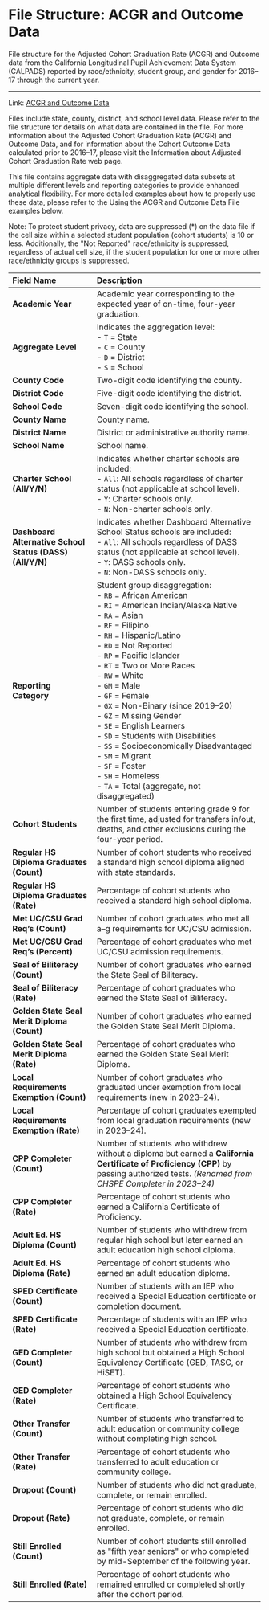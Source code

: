 # File Structure: ACGR and Outcome Data

File structure for the Adjusted Cohort Graduation Rate (ACGR) and Outcome data from the California Longitudinal Pupil Achievement Data System (CALPADS) reported by race/ethnicity, student group, and gender for 2016–17 through the current year.

---

Link: [ACGR and Outcome Data](https://www.cde.ca.gov/ds/ad/fsacgr.asp)

Files include state, county, district, and school level data. Please refer to the file structure for details on what data are contained in the file. For more information about the Adjusted Cohort Graduation Rate (ACGR) and Outcome Data, and for information about the Cohort Outcome Data calculated prior to 2016–17, please visit the Information about Adjusted Cohort Graduation Rate web page.

This file contains aggregate data with disaggregated data subsets at multiple different levels and reporting categories to provide enhanced analytical flexibility. For more detailed examples about how to properly use these data, please refer to the Using the ACGR and Outcome Data File examples below.

Note: To protect student privacy, data are suppressed (\*) on the data file if the cell size within a selected student population (cohort students) is 10 or less. Additionally, the "Not Reported" race/ethnicity is suppressed, regardless of actual cell size, if the student population for one or more other race/ethnicity groups is suppressed.

| **Field Name**                                           | **Description**                                                                                                                                                                                                                                                                                                                                                                                                                                                                                                                                                                                                  |
| :------------------------------------------------------- | :--------------------------------------------------------------------------------------------------------------------------------------------------------------------------------------------------------------------------------------------------------------------------------------------------------------------------------------------------------------------------------------------------------------------------------------------------------------------------------------------------------------------------------------------------------------------------------------------------------------- |
| **Academic Year**                                        | Academic year corresponding to the expected year of on-time, four-year graduation.                                                                                                                                                                                                                                                                                                                                                                                                                                                                                                                               |
| **Aggregate Level**                                      | Indicates the aggregation level:<br>- `T` = State<br>- `C` = County<br>- `D` = District<br>- `S` = School                                                                                                                                                                                                                                                                                                                                                                                                                                                                                                        |
| **County Code**                                          | Two-digit code identifying the county.                                                                                                                                                                                                                                                                                                                                                                                                                                                                                                                                                                           |
| **District Code**                                        | Five-digit code identifying the district.                                                                                                                                                                                                                                                                                                                                                                                                                                                                                                                                                                        |
| **School Code**                                          | Seven-digit code identifying the school.                                                                                                                                                                                                                                                                                                                                                                                                                                                                                                                                                                         |
| **County Name**                                          | County name.                                                                                                                                                                                                                                                                                                                                                                                                                                                                                                                                                                                                     |
| **District Name**                                        | District or administrative authority name.                                                                                                                                                                                                                                                                                                                                                                                                                                                                                                                                                                       |
| **School Name**                                          | School name.                                                                                                                                                                                                                                                                                                                                                                                                                                                                                                                                                                                                     |
| **Charter School (All/Y/N)**                             | Indicates whether charter schools are included:<br>- `All`: All schools regardless of charter status (not applicable at school level).<br>- `Y`: Charter schools only.<br>- `N`: Non-charter schools only.                                                                                                                                                                                                                                                                                                                                                                                                       |
| **Dashboard Alternative School Status (DASS) (All/Y/N)** | Indicates whether Dashboard Alternative School Status schools are included:<br>- `All`: All schools regardless of DASS status (not applicable at school level).<br>- `Y`: DASS schools only.<br>- `N`: Non-DASS schools only.                                                                                                                                                                                                                                                                                                                                                                                    |
| **Reporting Category**                                   | Student group disaggregation:<br>- `RB` = African American<br>- `RI` = American Indian/Alaska Native<br>- `RA` = Asian<br>- `RF` = Filipino<br>- `RH` = Hispanic/Latino<br>- `RD` = Not Reported<br>- `RP` = Pacific Islander<br>- `RT` = Two or More Races<br>- `RW` = White<br>- `GM` = Male<br>- `GF` = Female<br>- `GX` = Non-Binary (since 2019–20)<br>- `GZ` = Missing Gender<br>- `SE` = English Learners<br>- `SD` = Students with Disabilities<br>- `SS` = Socioeconomically Disadvantaged<br>- `SM` = Migrant<br>- `SF` = Foster<br>- `SH` = Homeless<br>- `TA` = Total (aggregate, not disaggregated) |
| **Cohort Students**                                      | Number of students entering grade 9 for the first time, adjusted for transfers in/out, deaths, and other exclusions during the four-year period.                                                                                                                                                                                                                                                                                                                                                                                                                                                                 |
| **Regular HS Diploma Graduates (Count)**                 | Number of cohort students who received a standard high school diploma aligned with state standards.                                                                                                                                                                                                                                                                                                                                                                                                                                                                                                              |
| **Regular HS Diploma Graduates (Rate)**                  | Percentage of cohort students who received a standard high school diploma.                                                                                                                                                                                                                                                                                                                                                                                                                                                                                                                                       |
| **Met UC/CSU Grad Req’s (Count)**                        | Number of cohort graduates who met all a–g requirements for UC/CSU admission.                                                                                                                                                                                                                                                                                                                                                                                                                                                                                                                                    |
| **Met UC/CSU Grad Req’s (Percent)**                      | Percentage of cohort graduates who met UC/CSU admission requirements.                                                                                                                                                                                                                                                                                                                                                                                                                                                                                                                                            |
| **Seal of Biliteracy (Count)**                           | Number of cohort graduates who earned the State Seal of Biliteracy.                                                                                                                                                                                                                                                                                                                                                                                                                                                                                                                                              |
| **Seal of Biliteracy (Rate)**                            | Percentage of cohort graduates who earned the State Seal of Biliteracy.                                                                                                                                                                                                                                                                                                                                                                                                                                                                                                                                          |
| **Golden State Seal Merit Diploma (Count)**              | Number of cohort graduates who earned the Golden State Seal Merit Diploma.                                                                                                                                                                                                                                                                                                                                                                                                                                                                                                                                       |
| **Golden State Seal Merit Diploma (Rate)**               | Percentage of cohort graduates who earned the Golden State Seal Merit Diploma.                                                                                                                                                                                                                                                                                                                                                                                                                                                                                                                                   |
| **Local Requirements Exemption (Count)**                 | Number of cohort graduates who graduated under exemption from local requirements (new in 2023–24).                                                                                                                                                                                                                                                                                                                                                                                                                                                                                                               |
| **Local Requirements Exemption (Rate)**                  | Percentage of cohort graduates exempted from local graduation requirements (new in 2023–24).                                                                                                                                                                                                                                                                                                                                                                                                                                                                                                                     |
| **CPP Completer (Count)**                                | Number of students who withdrew without a diploma but earned a **California Certificate of Proficiency (CPP)** by passing authorized tests. _(Renamed from CHSPE Completer in 2023–24)_                                                                                                                                                                                                                                                                                                                                                                                                                          |
| **CPP Completer (Rate)**                                 | Percentage of cohort students who earned a California Certificate of Proficiency.                                                                                                                                                                                                                                                                                                                                                                                                                                                                                                                                |
| **Adult Ed. HS Diploma (Count)**                         | Number of students who withdrew from regular high school but later earned an adult education high school diploma.                                                                                                                                                                                                                                                                                                                                                                                                                                                                                                |
| **Adult Ed. HS Diploma (Rate)**                          | Percentage of cohort students who earned an adult education diploma.                                                                                                                                                                                                                                                                                                                                                                                                                                                                                                                                             |
| **SPED Certificate (Count)**                             | Number of students with an IEP who received a Special Education certificate or completion document.                                                                                                                                                                                                                                                                                                                                                                                                                                                                                                              |
| **SPED Certificate (Rate)**                              | Percentage of students with an IEP who received a Special Education certificate.                                                                                                                                                                                                                                                                                                                                                                                                                                                                                                                                 |
| **GED Completer (Count)**                                | Number of students who withdrew from high school but obtained a High School Equivalency Certificate (GED, TASC, or HiSET).                                                                                                                                                                                                                                                                                                                                                                                                                                                                                       |
| **GED Completer (Rate)**                                 | Percentage of cohort students who obtained a High School Equivalency Certificate.                                                                                                                                                                                                                                                                                                                                                                                                                                                                                                                                |
| **Other Transfer (Count)**                               | Number of students who transferred to adult education or community college without completing high school.                                                                                                                                                                                                                                                                                                                                                                                                                                                                                                       |
| **Other Transfer (Rate)**                                | Percentage of cohort students who transferred to adult education or community college.                                                                                                                                                                                                                                                                                                                                                                                                                                                                                                                           |
| **Dropout (Count)**                                      | Number of students who did not graduate, complete, or remain enrolled.                                                                                                                                                                                                                                                                                                                                                                                                                                                                                                                                           |
| **Dropout (Rate)**                                       | Percentage of cohort students who did not graduate, complete, or remain enrolled.                                                                                                                                                                                                                                                                                                                                                                                                                                                                                                                                |
| **Still Enrolled (Count)**                               | Number of cohort students still enrolled as "fifth year seniors" or who completed by mid-September of the following year.                                                                                                                                                                                                                                                                                                                                                                                                                                                                                        |
| **Still Enrolled (Rate)**                                | Percentage of cohort students who remained enrolled or completed shortly after the cohort period.                                                                                                                                                                                                                                                                                                                                                                                                                                                                                                                |
